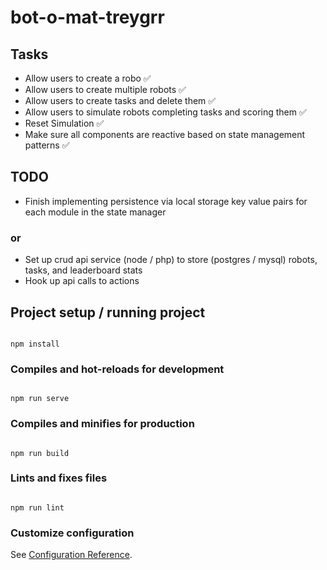 # bot-o-mat-treygrr
  
## Tasks
- Allow users to create a robo ✅
- Allow users to create multiple robots ✅
- Allow users to create tasks and delete them ✅
- Allow users to simulate robots completing tasks and scoring them ✅
- Reset Simulation ✅
- Make sure all components are reactive based on state management patterns ✅

## TODO
- Finish implementing persistence via local storage key value pairs for each module in the state manager
### or
- Set up crud api service (node / php) to store (postgres / mysql) robots, tasks, and leaderboard stats
- Hook up api calls to actions

## Project setup / running project

```

npm install

```

  

### Compiles and hot-reloads for development

```

npm run serve

```

  

### Compiles and minifies for production

```

npm run build

```

  

### Lints and fixes files

```

npm run lint

```

  

### Customize configuration

See [Configuration Reference](https://cli.vuejs.org/config/).
